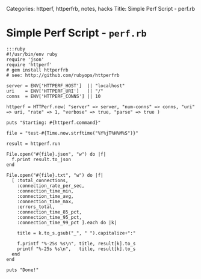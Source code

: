 Categories: httperf, httperfrb, notes, hacks
Title: Simple Perf Script - perf.rb

# Simple Perf Script - `perf.rb`

    :::ruby
    #!/usr/bin/env ruby
    require 'json'
    require 'httperf'
    # gem install httperfrb
    # see: http://github.com/rubyops/httperfrb

    server = ENV['HTTPERF_HOST']  || "localhost"
    uri    = ENV['HTTPERF_URI']   || "/"
    conns  = ENV['HTTPERF_CONNS'] || 10

    httperf = HTTPerf.new( "server" => server, "num-conns" => conns, "uri" => uri, "rate" => 1, "verbose" => true, "parse" => true )

    puts "Starting: #{httperf.command}"

    file = "test-#{Time.now.strftime("%Y%jT%H%M%S")}"

    result = httperf.run

    File.open("#{file}.json", "w") do |f|
      f.print result.to_json
    end

    File.open("#{file}.txt", "w") do |f|
      [ :total_connections,
        :connection_rate_per_sec,
        :connection_time_min,
        :connection_time_avg,
        :connection_time_max,
        :errors_total,
        :connection_time_85_pct,
        :connection_time_95_pct,
        :connection_time_99_pct ].each do |k|

        title = k.to_s.gsub("_", " ").capitalize+":"

        f.printf "%-25s %s\n", title, result[k].to_s
        printf "%-25s %s\n",   title, result[k].to_s
      end
    end

    puts "Done!"
